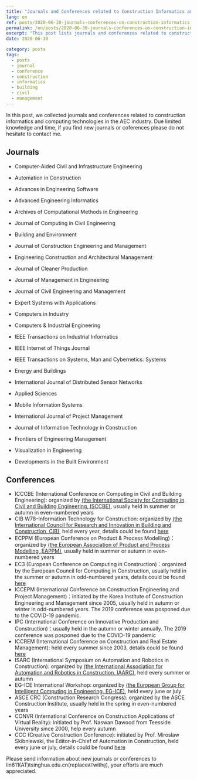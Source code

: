 ```yaml
---
title: "Journals and Conferences related to Construction Informatics and Computing in the AEC Industry"
lang: en
ref: posts/2020-06-30-journals-conferences-on-construction-informatics
permalink: /en/posts/2020-06-30-journals-conferences-on-construction-informatics
excerpt: "This post lists journals and conferences related to construction informatics and computing technologies in the AEC industry"
date: 2020-06-30

category: posts
tags:
  - posts
  - journal
  - conference
  - construction
  - informatics
  - building
  - civil
  - management
---
```



In this post, we collected journals and conferences related to construction informatics and computing technologies in the AEC industry. Due limited knowledge and time, if you find new journals or coferences please do not hesitate to contact me.

## Journals

* Computer-Aided Civil and Infrastructure Engineering
* Automation in Construction
* Advances in Engineering Software
* Advanced Engineering Informatics
* Archives of Computational Methods in Engineering
* Journal of Computing in Civil Engineering
* Building and Environment
* Journal of Construction Engineering and Management
* Engineering Construction and Architectural Management
* Journal of Cleaner Production
* Journal of Management in Engineering
* Journal of Civil Engineering and Management

* Expert Systems with Applications
* Computers in Industry
* Computers & Industrial Engineering
* IEEE Transactions on Industrial Informatics
* IEEE Internet of Things Journal
* IEEE Transactions on Systems, Man and Cybernetics: Systems
* Energy and Buildings
* International Journal of Distributed Sensor Networks
* Applied Sciences
* Mobile Information Systems

* International Journal of Project Management

* Journal of Information Technology in Construction
* Frontiers of Engineering Management
* Visualization in Engineering
* Developments in the Built Environment


## Conferences

* ICCCBE (International Conference on Computing in Civil and Building Engineering): organized by [(the International Society for Computing in Civil and Building Engineering, ISCCBE)](http://www.isccbe.org/), usually held in summer or autumn in even-numbered years
* CIB W78–Information Technology for Construction: organized by [(the International Council for Research and Innovation in Building and Construction, CIB)](https://www.cibworld.nl/site/home/index.html), held every year, details could be found [here](https://www.cibw78.org/next-conference/)
* ECPPM (European Conference on Product & Process Modelling)：organized by [(the European Association of Product and Process Modelling ,EAPPM)](http://www.ecppm.org/), usually held in summer or autumn in even-numbered years
* EC3 (European Conference on Computing in Construction)：organized by the European Council for Computing in Construction, usually held in the summer or autumn in odd-numbered years, details could be found [here](https://ec-3.org/)
* ICCEPM (International Conference on Construction Engineering and Project Management)：initiated by the Korea Institute of Construction Engineering and Management since 2005, usually held in autumn or winter in odd-numbered years. The 2019 conference was posponed due to the COVID-19 pandemic.
* IPC (International Conference on Innovative Production and Construction)：usually held in the autumn or winter annually. The 2019 conference was posponed due to the COVID-19 pandemic
* ICCREM (International Conference on Construction and Real Estate Management): held every summer since 2003, details could be found [here](http://www.iccrem.com/)
* ISARC (International Symposium on Automation and Robotics in Construction): organized by [(the International Association for Automation and Robotics in Construction, IAARC)](http://www.iaarc.org/), held every summer or autumn
* EG-ICE International Workshop: organized by [(the European Group for Intelligent Computing in Engineering, EG-ICE)](https://eg-ice.org/), held every june or july
* ASCE CRC (Construction Research Congress): organized by the ASCE Construction Institute, usually held in the spring in even-numbered years
* CONVR (International Conference on Construction Applications of Virtual Reality): initiated by Prof. Naswan Dawood from Teesside University since 2000, help every autumn
* CCC (Creative Construction Conference): initiated by Prof. Miroslaw Skibniewski, the Editor-in-Chief of Automation in Construction, held every june or july, details could be found [here](https://creative-construction-conference.com/)


Please send information about new journals or conferences to lin611(AT)tsinghua.edu.cn(replace`AT`with`@`), your efforts are much appreciated.